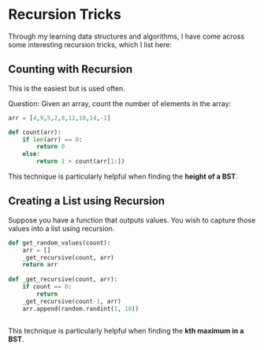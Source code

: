 

# Recursion Tricks

Through my learning data structures and algorithms, I have come across some interesting recursion tricks, which I list here: 

## Counting with Recursion

This is the easiest but is used often. 

Question: Given an array, count the number of elements in the array: 

```python
arr = [4,9,5,2,8,12,10,14,-1]

def count(arr):
    if len(arr) == 0:
        return 0
    else:
        return 1 + count(arr[1:])
```

This technique is particularly helpful when finding the **height of a BST**. 

## Creating a List using Recursion

Suppose you have a function that outputs values. You wish to capture those values into a list using recursion. 

```python
def get_random_values(count):
    arr = []
    _get_recursive(count, arr)
    return arr
    
def _get_recursive(count, arr):
    if count == 0:
        return 
    _get_recursive(count-1, arr)
    arr.append(random.randint(1, 10))
    
```

This technique is particularly helpful when finding the **kth maximum in a BST**. 

